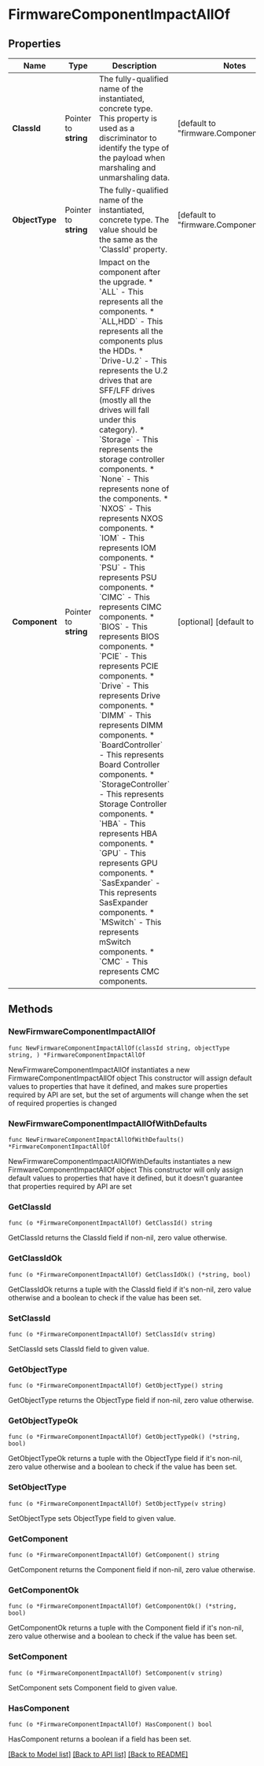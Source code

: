# FirmwareComponentImpactAllOf

## Properties

Name | Type | Description | Notes
------------ | ------------- | ------------- | -------------
**ClassId** | Pointer to **string** | The fully-qualified name of the instantiated, concrete type. This property is used as a discriminator to identify the type of the payload when marshaling and unmarshaling data. | [default to "firmware.ComponentImpact"]
**ObjectType** | Pointer to **string** | The fully-qualified name of the instantiated, concrete type. The value should be the same as the &#39;ClassId&#39; property. | [default to "firmware.ComponentImpact"]
**Component** | Pointer to **string** | Impact on the component after the upgrade. * &#x60;ALL&#x60; - This represents all the components. * &#x60;ALL,HDD&#x60; - This represents all the components plus the HDDs. * &#x60;Drive-U.2&#x60; - This represents the U.2 drives that are SFF/LFF drives (mostly all the drives will fall under this category). * &#x60;Storage&#x60; - This represents the storage controller components. * &#x60;None&#x60; - This represents none of the components. * &#x60;NXOS&#x60; - This represents NXOS components. * &#x60;IOM&#x60; - This represents IOM components. * &#x60;PSU&#x60; - This represents PSU components. * &#x60;CIMC&#x60; - This represents CIMC components. * &#x60;BIOS&#x60; - This represents BIOS components. * &#x60;PCIE&#x60; - This represents PCIE components. * &#x60;Drive&#x60; - This represents Drive components. * &#x60;DIMM&#x60; - This represents DIMM components. * &#x60;BoardController&#x60; - This represents Board Controller components. * &#x60;StorageController&#x60; - This represents Storage Controller components. * &#x60;HBA&#x60; - This represents HBA components. * &#x60;GPU&#x60; - This represents GPU components. * &#x60;SasExpander&#x60; - This represents SasExpander components. * &#x60;MSwitch&#x60; - This represents mSwitch components. * &#x60;CMC&#x60; - This represents CMC components. | [optional] [default to "ALL"]

## Methods

### NewFirmwareComponentImpactAllOf

`func NewFirmwareComponentImpactAllOf(classId string, objectType string, ) *FirmwareComponentImpactAllOf`

NewFirmwareComponentImpactAllOf instantiates a new FirmwareComponentImpactAllOf object
This constructor will assign default values to properties that have it defined,
and makes sure properties required by API are set, but the set of arguments
will change when the set of required properties is changed

### NewFirmwareComponentImpactAllOfWithDefaults

`func NewFirmwareComponentImpactAllOfWithDefaults() *FirmwareComponentImpactAllOf`

NewFirmwareComponentImpactAllOfWithDefaults instantiates a new FirmwareComponentImpactAllOf object
This constructor will only assign default values to properties that have it defined,
but it doesn't guarantee that properties required by API are set

### GetClassId

`func (o *FirmwareComponentImpactAllOf) GetClassId() string`

GetClassId returns the ClassId field if non-nil, zero value otherwise.

### GetClassIdOk

`func (o *FirmwareComponentImpactAllOf) GetClassIdOk() (*string, bool)`

GetClassIdOk returns a tuple with the ClassId field if it's non-nil, zero value otherwise
and a boolean to check if the value has been set.

### SetClassId

`func (o *FirmwareComponentImpactAllOf) SetClassId(v string)`

SetClassId sets ClassId field to given value.


### GetObjectType

`func (o *FirmwareComponentImpactAllOf) GetObjectType() string`

GetObjectType returns the ObjectType field if non-nil, zero value otherwise.

### GetObjectTypeOk

`func (o *FirmwareComponentImpactAllOf) GetObjectTypeOk() (*string, bool)`

GetObjectTypeOk returns a tuple with the ObjectType field if it's non-nil, zero value otherwise
and a boolean to check if the value has been set.

### SetObjectType

`func (o *FirmwareComponentImpactAllOf) SetObjectType(v string)`

SetObjectType sets ObjectType field to given value.


### GetComponent

`func (o *FirmwareComponentImpactAllOf) GetComponent() string`

GetComponent returns the Component field if non-nil, zero value otherwise.

### GetComponentOk

`func (o *FirmwareComponentImpactAllOf) GetComponentOk() (*string, bool)`

GetComponentOk returns a tuple with the Component field if it's non-nil, zero value otherwise
and a boolean to check if the value has been set.

### SetComponent

`func (o *FirmwareComponentImpactAllOf) SetComponent(v string)`

SetComponent sets Component field to given value.

### HasComponent

`func (o *FirmwareComponentImpactAllOf) HasComponent() bool`

HasComponent returns a boolean if a field has been set.


[[Back to Model list]](../README.md#documentation-for-models) [[Back to API list]](../README.md#documentation-for-api-endpoints) [[Back to README]](../README.md)


